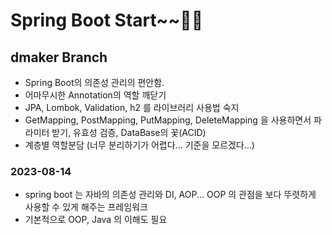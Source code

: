 # Spring Boot Start~~🐱‍🏍

## dmaker Branch

- Spring Boot의 의존성 관리의 편안함.
- 어마무시한 Annotation의 역할 깨닫기
- JPA, Lombok, Validation, h2 를 라이브러리 사용법 숙지
- GetMapping, PostMapping, PutMapping, DeleteMapping 을 사용하면서 파라미터 받기, 유효성 검증, DataBase의 꽃(ACID)
- 계층별 역할분담 (너무 분리하기가 어렵다... 기준을 모르겠다...)

### 2023-08-14

- spring boot 는 자바의 의존성 관리와 DI, AOP... OOP 의 관점을 보다 뚜렷하게 사용할 수 있게 해주는 프레임워크
- 기본적으로 OOP, Java 의 이해도 필요
